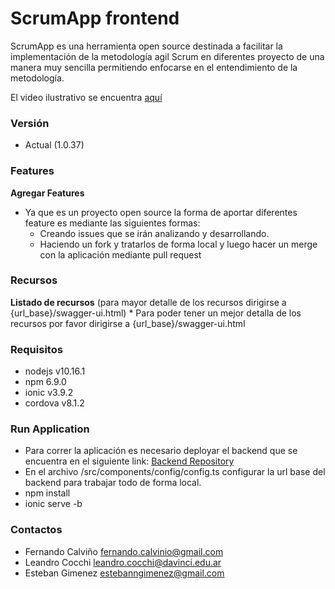 # ScrumApp frontend #

ScrumApp es una herramienta open source destinada a facilitar la implementación de la metodología agil Scrum en diferentes proyecto de una manera muy sencilla permitiendo enfocarse en el entendimiento de la metodología.

El video ilustrativo se encuentra [aquí](https://www.youtube.com/watch?v=lCBi615wK5k&feature=youtu.be)

### Versión ###
  * Actual (1.0.37)

### Features ###
  **Agregar Features** 
  * Ya que es un proyecto open source la forma de aportar diferentes feature es mediante las siguientes formas:
    * Creando issues que se irán analizando y desarrollando. 
    * Haciendo un fork y tratarlos de forma local y luego hacer un merge con la aplicación mediante pull request 
    
### Recursos ###
 **Listado de recursos** (para mayor detalle de los recursos dirigirse a {url_base}/swagger-ui.html)
    * Para poder tener un mejor detalla de los recursos por favor dirigirse a {url_base}/swagger-ui.html


### Requisitos ###
* nodejs v10.16.1
* npm 6.9.0
* ionic v3.9.2
* cordova v8.1.2

### Run Application ###
* Para correr la aplicación es necesario deployar el backend que se encuentra en el siguiente link:
[Backend Repository](https://github.com/lecocchi/projectFinal-BK)
* En el archivo /src/components/config/config.ts configurar la url base del backend para trabajar todo de forma local.
* npm install
* ionic serve -b


### Contactos ###
* Fernando Calviño <fernando.calvinio@gmail.com>
* Leandro Cocchi <leandro.cocchi@davinci.edu.ar>
* Esteban Gimenez <estebanngimenez@gmail.com>
